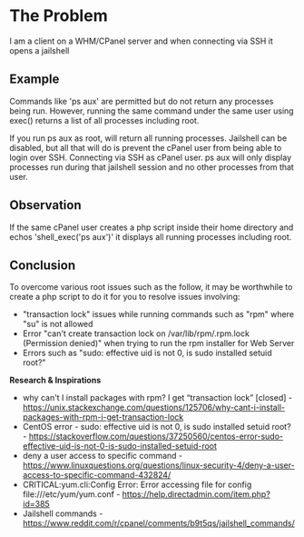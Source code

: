# The Problem
I am a client on a WHM/CPanel server and when connecting via SSH it opens a jailshell

## Example
Commands like 'ps aux' are permitted but do not return any processes being run. 
However, running the same command under the same user using exec() returns a list of all processes including root.

If you run ps aux as root, will return all running processes. Jailshell can be disabled, but all that will do is prevent the cPanel user from being able to login over SSH.
Connecting via SSH as cPanel user. ps aux will only display processes run during that jailshell session and no other processes from that user. 

## Observation
If the same cPanel user creates a php script inside their home directory and echos 'shell_exec('ps aux')' it displays all running processes including root.

## Conclusion
To overcome various root issues such as the follow, it may be worthwhile to create a php script to do it for you to resolve issues involving:
- "transaction lock" issues while running commands such as "rpm" where "su" is not allowed
- Error "can't create transaction lock on /var/lib/rpm/.rpm.lock (Permission denied)" when trying to run the rpm installer for Web Server
- Errors such as "sudo: effective uid is not 0, is sudo installed setuid root?"

**Research & Inspirations**
- why can't I install packages with rpm? I get “transaction lock” [closed] - https://unix.stackexchange.com/questions/125706/why-cant-i-install-packages-with-rpm-i-get-transaction-lock
- CentOS error - sudo: effective uid is not 0, is sudo installed setuid root? - https://stackoverflow.com/questions/37250560/centos-error-sudo-effective-uid-is-not-0-is-sudo-installed-setuid-root
- deny a user access to specific command - https://www.linuxquestions.org/questions/linux-security-4/deny-a-user-access-to-specific-command-432824/
- CRITICAL:yum.cli:Config Error: Error accessing file for config file:///etc/yum/yum.conf - https://help.directadmin.com/item.php?id=385
- Jailshell commands - https://www.reddit.com/r/cpanel/comments/b9t5qs/jailshell_commands/
